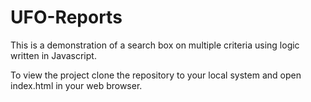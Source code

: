 # UFO-Reports

This is a demonstration of a search box on multiple criteria using logic written in Javascript.

To view the project clone the repository to your local system and open index.html in your web browser.
